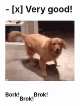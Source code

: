 # - [x] Very good!

![Happy dog](gif/anotherdog.gif)
## <sup>Bork!</sup><sub>Brok!</sub><sup>Brok!</sup>